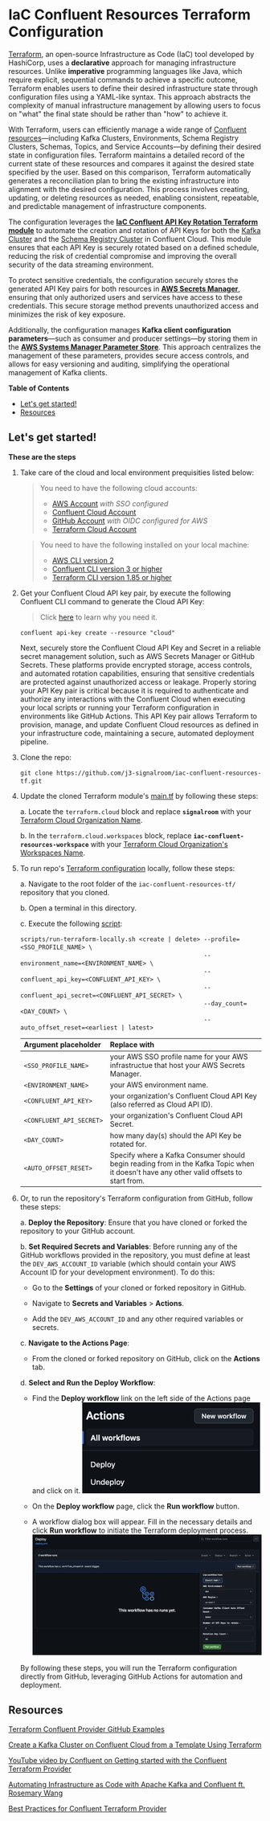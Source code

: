# IaC Confluent Resources Terraform Configuration
[Terraform](https://terraform.io), an open-source Infrastructure as Code (IaC) tool developed by HashiCorp, uses a **declarative** approach for managing infrastructure resources. Unlike **imperative** programming languages like Java, which require explicit, sequential commands to achieve a specific outcome, Terraform enables users to define their desired infrastructure state through configuration files using a YAML-like syntax. This approach abstracts the complexity of manual infrastructure management by allowing users to focus on "what" the final state should be rather than "how" to achieve it.

With Terraform, users can efficiently manage a wide range of [Confluent resources](https://registry.terraform.io/providers/confluentinc/confluent/latest/docs)—including Kafka Clusters, Environments, Schema Registry Clusters, Schemas, Topics, and Service Accounts—by defining their desired state in configuration files. Terraform maintains a detailed record of the current state of these resources and compares it against the desired state specified by the user. Based on this comparison, Terraform automatically generates a reconciliation plan to bring the existing infrastructure into alignment with the desired configuration. This process involves creating, updating, or deleting resources as needed, enabling consistent, repeatable, and predictable management of infrastructure components.

The configuration leverages the [**IaC Confluent API Key Rotation Terraform module**](https://github.com/j3-signalroom/iac-confluent-api_key_rotation-tf_module) to automate the creation and rotation of API Keys for both the [Kafka Cluster](https://registry.terraform.io/providers/confluentinc/confluent/latest/docs/resources/confluent_kafka_cluster) and the [Schema Registry Cluster](https://registry.terraform.io/providers/confluentinc/confluent/latest/docs/data-sources/confluent_schema_registry_clusters) in Confluent Cloud. This module ensures that each API Key is securely rotated based on a defined schedule, reducing the risk of credential compromise and improving the overall security of the data streaming environment.

To protect sensitive credentials, the configuration securely stores the generated API Key pairs for both resources in [**AWS Secrets Manager**](.blog/aws-secrets-manager-secrets.md), ensuring that only authorized users and services have access to these credentials. This secure storage method prevents unauthorized access and minimizes the risk of key exposure.

Additionally, the configuration manages **Kafka client configuration parameters**—such as consumer and producer settings—by storing them in the [**AWS Systems Manager Parameter Store**](.blog/aws-parameter-store-parameters.md). This approach centralizes the management of these parameters, provides secure access controls, and allows for easy versioning and auditing, simplifying the operational management of Kafka clients.

**Table of Contents**

<!-- toc -->
+ [Let's get started!](#lets-get-started)
+ [Resources](#resources)
<!-- tocstop -->

## Let's get started!
**These are the steps**

1. Take care of the cloud and local environment prequisities listed below:
    > You need to have the following cloud accounts:
    > - [AWS Account](https://signin.aws.amazon.com/) *with SSO configured*
    > - [Confluent Cloud Account](https://confluent.cloud/)
    > - [GitHub Account](https://github.com) *with OIDC configured for AWS*
    > - [Terraform Cloud Account](https://app.terraform.io/)

    > You need to have the following installed on your local machine:
    > - [AWS CLI version 2](https://docs.aws.amazon.com/cli/latest/userguide/getting-started-install.html)
    > - [Confluent CLI version 3 or higher](https://docs.confluent.io/confluent-cli/4.0/overview.html)
    > - [Terraform CLI version 1.85 or higher](https://developer.hashicorp.com/terraform/install)

2. Get your Confluent Cloud API key pair, by execute the following Confluent CLI command to generate the Cloud API Key:

    > Click [here](.blog/why-do-you-need-the-confluent-cloud-api-key.md#2-integration-with-cicd-pipelines) to learn why you need it.

    ```shell
    confluent api-key create --resource "cloud" 
    ```

    Next, securely store the Confluent Cloud API Key and Secret in a reliable secret management solution, such as AWS Secrets Manager or GitHub Secrets. These platforms provide encrypted storage, access controls, and automated rotation capabilities, ensuring that sensitive credentials are protected against unauthorized access or leakage. Properly storing your API Key pair is critical because it is required to authenticate and authorize any interactions with the Confluent Cloud when executing your local scripts or running your Terraform configuration in environments like GitHub Actions. This API Key pair allows Terraform to provision, manage, and update Confluent Cloud resources as defined in your infrastructure code, maintaining a secure, automated deployment pipeline.

3. Clone the repo:
    ```shell
    git clone https://github.com/j3-signalroom/iac-confluent-resources-tf.git
    ```

4. Update the cloned Terraform module's [main.tf](main.tf) by following these steps:

    a. Locate the `terraform.cloud` block and replace **`signalroom`** with your [Terraform Cloud Organization Name](https://developer.hashicorp.com/terraform/cloud-docs/users-teams-organizations/organizations).

    b. In the `terraform.cloud.workspaces` block, replace **`iac-confluent-resources-workspace`** with your [Terraform Cloud Organization's Workspaces Name](https://developer.hashicorp.com/terraform/cloud-docs/workspaces).

5. To run repo's [Terraform configuration](main.tf) locally, follow these steps:

    a. Navigate to the root folder of the `iac-confluent-resources-tf/` repository that you cloned.

    b. Open a terminal in this directory.

    c. Execute the following [script](scripts/run-terraform-locally.sh):
    ```shell
    scripts/run-terraform-locally.sh <create | delete> --profile=<SSO_PROFILE_NAME> \
                                                       --environment_name=<ENVIRONMENT_NAME> \
                                                       --confluent_api_key=<CONFLUENT_API_KEY> \
                                                       --confluent_api_secret=<CONFLUENT_API_SECRET> \
                                                       --day_count=<DAY_COUNT> \
                                                       --auto_offset_reset=<earliest | latest>
    ```
    Argument placeholder|Replace with
    -|-
    `<SSO_PROFILE_NAME>`|your AWS SSO profile name for your AWS infrastructue that host your AWS Secrets Manager.
    `<ENVIRONMENT_NAME>`|your AWS environment name.
    `<CONFLUENT_API_KEY>`|your organization's Confluent Cloud API Key (also referred as Cloud API ID).
    `<CONFLUENT_API_SECRET>`|your organization's Confluent Cloud API Secret.
    `<DAY_COUNT>`|how many day(s) should the API Key be rotated for.
    `<AUTO_OFFSET_RESET>`|Specify where a Kafka Consumer should begin reading from in the Kafka Topic when it doesn't have any other valid offsets to start from.

6. Or, to run the repository's Terraform configuration from GitHub, follow these steps:

    a. **Deploy the Repository**: Ensure that you have cloned or forked the repository to your GitHub account.

    b. **Set Required Secrets and Variables**: Before running any of the GitHub workflows provided in the repository, you must define at least the `DEV_AWS_ACCOUNT_ID` variable (which should contain your AWS Account ID for your development environment). To do this:

    - Go to the **Settings** of your cloned or forked repository in GitHub.

    - Navigate to **Secrets and Variables** > **Actions**.

    - Add the `DEV_AWS_ACCOUNT_ID` and any other required variables or secrets.

    c. **Navigate to the Actions Page**:

    - From the cloned or forked repository on GitHub, click on the **Actions** tab.

    d. **Select and Run the Deploy Workflow**:

    - Find the **Deploy workflow** link on the left side of the Actions page and click on it.
    ![github-actions-screenshot](.blog/images/github-actions-screenshot.png)

    - On the **Deploy workflow** page, click the **Run workflow** button.

    - A workflow dialog box will appear. Fill in the necessary details and click **Run workflow** to initiate the Terraform deployment process.
    ![github-run-deploy-workflow-screenshot](.blog/images/github-run-deploy-workflow-screenshot.png)

    By following these steps, you will run the Terraform configuration directly from GitHub, leveraging GitHub Actions for automation and deployment.

## Resources
[Terraform Confluent Provider GitHub Examples](https://github.com/confluentinc/terraform-provider-confluent/tree/master/examples/configurations)

[Create a Kafka Cluster on Confluent Cloud from a Template Using Terraform](https://docs.confluent.io/cloud/current/clusters/terraform-provider.html)

[YouTube video by Confluent on Getting started with the Confluent Terraform Provider](https://www.youtube.com/watch?v=ofSQ4j9u6W4)

[Automating Infrastructure as Code with Apache Kafka and Confluent ft. Rosemary Wang](https://developer.confluent.io/learn-more/podcasts/automating-infrastructure-as-code-with-apache-kafka-and-confluent-ft-rosemary-wang/?utm_medium=sem&utm_source=google&utm_campaign=ch.sem_br.nonbrand_tp.prs_tgt.dsa_mt.dsa_rgn.namer_lng.eng_dv.all_con.confluent-developer&utm_term=&creative=&device=c&placement=&gad_source=1&gclid=Cj0KCQjw28W2BhC7ARIsAPerrcISmtX3Y10dSCLzaSA8wLBdVfZLxh9QulaJQY55N-_oOoaLVjrggSoaAmRAEALw_wcB)

[Best Practices for Confluent Terraform Provider](https://www.confluent.io/blog/best-practices-confluent-terraform-provider/)